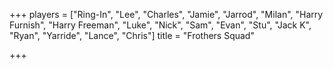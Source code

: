 +++
players = ["Ring-In", "Lee", "Charles", "Jamie", "Jarrod", "Milan", "Harry Furnish", "Harry Freeman", "Luke", "Nick", "Sam", "Evan", "Stu", "Jack K", "Ryan", "Yarride", "Lance", "Chris"]
title = "Frothers Squad"

+++
